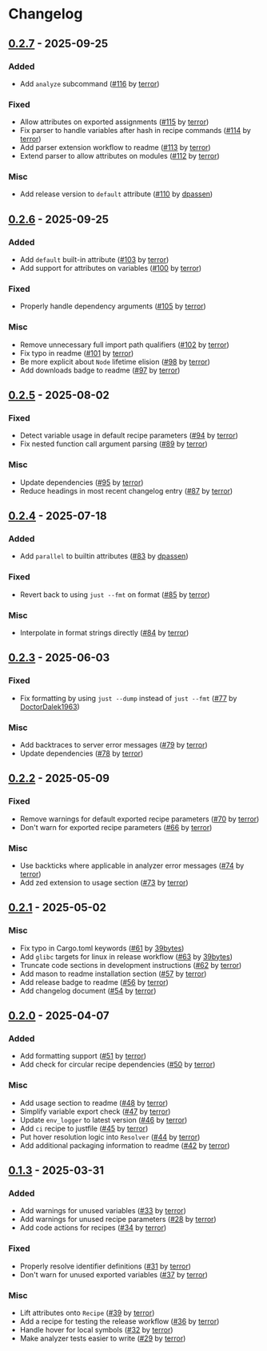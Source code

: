 # Changelog

## [0.2.7](https://github.com/terror/just-lsp/releases/tag/0.2.7) - 2025-09-25

### Added

- Add `analyze` subcommand ([#116](https://github.com/terror/just-lsp/pull/116) by [terror](https://github.com/terror))

### Fixed

- Allow attributes on exported assignments ([#115](https://github.com/terror/just-lsp/pull/115) by [terror](https://github.com/terror))
- Fix parser to handle variables after hash in recipe commands ([#114](https://github.com/terror/just-lsp/pull/114) by [terror](https://github.com/terror))
- Add parser extension workflow to readme ([#113](https://github.com/terror/just-lsp/pull/113) by [terror](https://github.com/terror))
- Extend parser to allow attributes on modules ([#112](https://github.com/terror/just-lsp/pull/112) by [terror](https://github.com/terror))

### Misc

- Add release version to `default` attribute ([#110](https://github.com/terror/just-lsp/pull/110) by [dpassen](https://github.com/dpassen))

## [0.2.6](https://github.com/terror/just-lsp/releases/tag/0.2.6) - 2025-09-25

### Added

- Add `default` built-in attribute ([#103](https://github.com/terror/just-lsp/pull/103) by [terror](https://github.com/terror))
- Add support for attributes on variables ([#100](https://github.com/terror/just-lsp/pull/100) by [terror](https://github.com/terror))

### Fixed

- Properly handle dependency arguments ([#105](https://github.com/terror/just-lsp/pull/105) by [terror](https://github.com/terror))

### Misc

- Remove unnecessary full import path qualifiers ([#102](https://github.com/terror/just-lsp/pull/102) by [terror](https://github.com/terror))
- Fix typo in readme ([#101](https://github.com/terror/just-lsp/pull/101) by [terror](https://github.com/terror))
- Be more explicit about `Node` lifetime elision ([#98](https://github.com/terror/just-lsp/pull/98) by [terror](https://github.com/terror))
- Add downloads badge to readme ([#97](https://github.com/terror/just-lsp/pull/97) by [terror](https://github.com/terror))

## [0.2.5](https://github.com/terror/just-lsp/releases/tag/0.2.5) - 2025-08-02

### Fixed

- Detect variable usage in default recipe parameters ([#94](https://github.com/terror/just-lsp/pull/94) by [terror](https://github.com/terror))
- Fix nested function call argument parsing ([#89](https://github.com/terror/just-lsp/pull/89) by [terror](https://github.com/terror))

### Misc

- Update dependencies ([#95](https://github.com/terror/just-lsp/pull/95) by [terror](https://github.com/terror))
- Reduce headings in most recent changelog entry ([#87](https://github.com/terror/just-lsp/pull/87) by [terror](https://github.com/terror))

## [0.2.4](https://github.com/terror/just-lsp/releases/tag/0.2.4) - 2025-07-18

### Added

- Add `parallel` to builtin attributes ([#83](https://github.com/terror/just-lsp/pull/83) by [dpassen](https://github.com/dpassen))

### Fixed

- Revert back to using `just --fmt` on format ([#85](https://github.com/terror/just-lsp/pull/85) by [terror](https://github.com/terror))

### Misc

- Interpolate in format strings directly ([#84](https://github.com/terror/just-lsp/pull/84) by [terror](https://github.com/terror))

## [0.2.3](https://github.com/terror/just-lsp/releases/tag/0.2.3) - 2025-06-03

### Fixed

- Fix formatting by using `just --dump` instead of `just --fmt` ([#77](https://github.com/terror/just-lsp/pull/77) by [DoctorDalek1963](https://github.com/DoctorDalek1963))

### Misc

- Add backtraces to server error messages ([#79](https://github.com/terror/just-lsp/pull/79) by [terror](https://github.com/terror))
- Update dependencies ([#78](https://github.com/terror/just-lsp/pull/78) by [terror](https://github.com/terror))

## [0.2.2](https://github.com/terror/just-lsp/releases/tag/0.2.2) - 2025-05-09

### Fixed

- Remove warnings for default exported recipe parameters ([#70](https://github.com/terror/just-lsp/pull/70) by [terror](https://github.com/terror))
- Don't warn for exported recipe parameters ([#66](https://github.com/terror/just-lsp/pull/66) by [terror](https://github.com/terror))

### Misc

- Use backticks where applicable in analyzer error messages ([#74](https://github.com/terror/just-lsp/pull/74) by [terror](https://github.com/terror))
- Add zed extension to usage section ([#73](https://github.com/terror/just-lsp/pull/73) by [terror](https://github.com/terror))

## [0.2.1](https://github.com/terror/just-lsp/releases/tag/0.2.1) - 2025-05-02

### Misc

- Fix typo in Cargo.toml keywords ([#61](https://github.com/terror/just-lsp/pull/61) by [39bytes](https://github.com/39bytes))
- Add `glibc` targets for linux in release workflow ([#63](https://github.com/terror/just-lsp/pull/63) by [39bytes](https://github.com/39bytes))
- Truncate code sections in development instructions ([#62](https://github.com/terror/just-lsp/pull/62) by [terror](https://github.com/terror))
- Add mason to readme installation section ([#57](https://github.com/terror/just-lsp/pull/57) by [terror](https://github.com/terror))
- Add release badge to readme ([#56](https://github.com/terror/just-lsp/pull/56) by [terror](https://github.com/terror))
- Add changelog document ([#54](https://github.com/terror/just-lsp/pull/54) by [terror](https://github.com/terror))

## [0.2.0](https://github.com/terror/just-lsp/releases/tag/0.2.0) - 2025-04-07

### Added

- Add formatting support ([#51](https://github.com/terror/just-lsp/pull/51) by [terror](https://github.com/terror))
- Add check for circular recipe dependencies ([#50](https://github.com/terror/just-lsp/pull/50) by [terror](https://github.com/terror))

### Misc

- Add usage section to readme ([#48](https://github.com/terror/just-lsp/pull/48) by [terror](https://github.com/terror))
- Simplify variable export check ([#47](https://github.com/terror/just-lsp/pull/47) by [terror](https://github.com/terror))
- Update `env_logger` to latest version ([#46](https://github.com/terror/just-lsp/pull/46) by [terror](https://github.com/terror))
- Add `ci` recipe to justfile ([#45](https://github.com/terror/just-lsp/pull/45) by [terror](https://github.com/terror))
- Put hover resolution logic into `Resolver` ([#44](https://github.com/terror/just-lsp/pull/44) by [terror](https://github.com/terror))
- Add additional packaging information to readme ([#42](https://github.com/terror/just-lsp/pull/42) by [terror](https://github.com/terror))

## [0.1.3](https://github.com/terror/just-lsp/releases/tag/0.1.3) - 2025-03-31

### Added

- Add warnings for unused variables ([#33](https://github.com/terror/just-lsp/pull/33) by [terror](https://github.com/terror))
- Add warnings for unused recipe parameters ([#28](https://github.com/terror/just-lsp/pull/28) by [terror](https://github.com/terror))
- Add code actions for recipes ([#34](https://github.com/terror/just-lsp/pull/34) by [terror](https://github.com/terror))

### Fixed

- Properly resolve identifier definitions ([#31](https://github.com/terror/just-lsp/pull/31) by [terror](https://github.com/terror))
- Don't warn for unused exported variables ([#37](https://github.com/terror/just-lsp/pull/37) by [terror](https://github.com/terror))

### Misc

- Lift attributes onto `Recipe` ([#39](https://github.com/terror/just-lsp/pull/39) by [terror](https://github.com/terror))
- Add a recipe for testing the release workflow ([#36](https://github.com/terror/just-lsp/pull/36) by [terror](https://github.com/terror))
- Handle hover for local symbols ([#32](https://github.com/terror/just-lsp/pull/32) by [terror](https://github.com/terror))
- Make analyzer tests easier to write ([#29](https://github.com/terror/just-lsp/pull/29) by [terror](https://github.com/terror))
